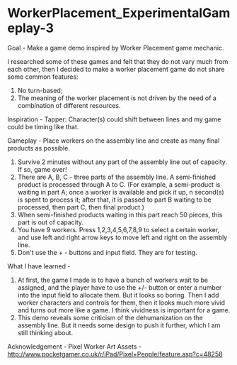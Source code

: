 # WorkerPlacement_ExperimentalGameplay-3

Goal - Make a game demo inspired by Worker Placement game mechanic.

I researched some of these games and felt that they do not vary much from each other, then I decided to make a worker placement game do not share some common features:
  1. No turn-based;
  2. The meaning of the worker placement is not driven by the need of a combination of different resources.
  
Inspiration - Tapper: Character(s) could shift between lines and my game could be timing like that. 

Gameplay - Place workers on the assembly line and create as many final products as possible. 
  1. Survive 2 minutes without any part of the assembly line out of capacity. If so, game over!
  2. There are A, B, C - three parts of the assembly line. A semi-finished product is processed through A to C. (For example, a semi-product is waiting in part A; once a worker is available and pick it up, n second(s) is spent to process it; after that, it is passed to part B waiting to be processed, then part C, then final product.) 
  3. When semi-finished products waiting in this part reach 50 pieces, this part is out of capacity.
  4. You have 9 workers. Press 1,2,3,4,5,6,7,8,9 to select a certain worker, and use left and right arrow keys to move left and right on the assembly line.
  5. Don't use the + - buttons and input field. They are for testing.

What I have learned -
  1. At first, the game I made is to have a bunch of workers wait to be assigned, and the player have to use the +/- button or enter a number into the input field to allocate them. But it looks so boring. Then I add worker characters and controls for them, then it looks much more vivid and turns out more like a game. I think vividness is important for a game.
  2. This demo reveals some criticism of the dehumanization on the assembly line. But it needs some design to push it further, which I am still thinking about.

Acknowledgement -
  Pixel Worker Art Assets - http://www.pocketgamer.co.uk/r/iPad/Pixel+People/feature.asp?c=48258  
